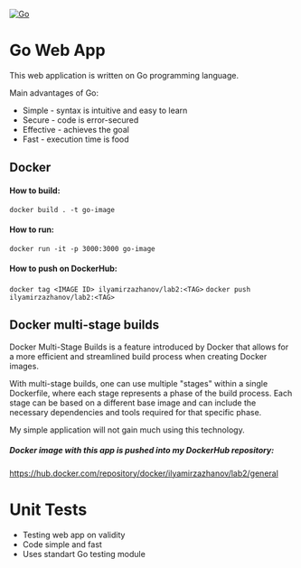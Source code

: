 [![Go](https://github.com/IlyaMirzazhanov/core-course-labs/actions/workflows/go_ci.yml/badge.svg)](https://github.com/IlyaMirzazhanov/core-course-labs/actions/workflows/go_ci.yml)
# Go Web App

This web application is written on Go programming language. 

Main advantages of Go:
* Simple - syntax is intuitive and easy to learn
* Secure - code is error-secured
* Effective - achieves the goal
* Fast - execution time is food

## Docker
#### How to build:
`docker build . -t go-image`
#### How to run:
`docker run -it -p 3000:3000 go-image`
#### How to push on DockerHub:
`docker tag <IMAGE ID> ilyamirzazhanov/lab2:<TAG>`
`docker push ilyamirzazhanov/lab2:<TAG>`

## Docker multi-stage builds
Docker Multi-Stage Builds is a feature introduced by Docker that allows for a more efficient and streamlined build process when creating Docker images. 

With multi-stage builds, one can use multiple "stages" within a single Dockerfile, where each stage represents a phase of the build process. Each stage can be based on a different base image and can include the necessary dependencies and tools required for that specific phase.

My simple application will not gain much using this technology. 

##### Docker image with this app is pushed into my DockerHub repository:
https://hub.docker.com/repository/docker/ilyamirzazhanov/lab2/general

# Unit Tests
* Testing web app on validity
* Code simple and fast
* Uses standart Go testing module
